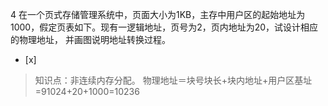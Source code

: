 4
在一个页式存储管理系统中，页面大小为1KB，主存中用户区的起始地址为1000，假定页表如下。现有一逻辑地址，页号为2，页内地址为20，试设计相应的物理地址，
并画图说明地址转换过程。
- [x]  

> 知识点：非连续内存分配。
> 物理地址＝块号块长+块内地址+用户区基址=91024+20+1000=10236

